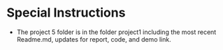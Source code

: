# Special Instructions
- The project 5 folder is in the folder project1 including the most recent Readme.md, updates for report, code, and demo link. 
